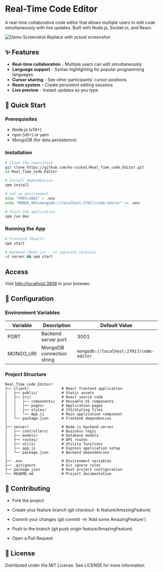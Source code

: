 # Real-Time Code Editor

A real-time collaborative code editor that allows multiple users to edit code simultaneously with live updates. Built with Node.js, Socket.io, and React.

![Demo Screenshot](https://via.placeholder.com/800x400?text=Real-Time+Code+Editor+Demo) 
*Replace with actual screenshot*

## ✨ Features

- **Real-time collaboration** - Multiple users can edit simultaneously
- **Language support** - Syntax highlighting for popular programming languages
- **Cursor sharing** - See other participants' cursor positions
- **Room system** - Create persistent editing sessions
- **Live preview** - Instant updates as you type

## 🚀 Quick Start

### Prerequisites
- Node.js (v14+)
- npm (v6+) or yarn
- MongoDB (for data persistence)

### Installation
```bash
# Clone the repository
git clone https://github.com/ks-vishal/Real_Time_code_Editor.git
cd Real_Time_code_Editor

# Install dependencies
npm install

# Set up environment
echo "PORT=3001" > .env
echo "MONGO_URI=mongodb://localhost:27017/code-editor" >> .env

# Start the application
npm run dev
```
### Running the App
```bash
# Frontend (React)
npm start

# Backend (Node.js) - in separate terminal
cd server && npm start
```
## Access
Visit [http://localhost:3808](http://localhost:3808) in your browser.

## 🔧 Configuration

### Environment Variables
| Variable     | Description               | Default Value                |
|--------------|---------------------------|------------------------------|
| PORT         | Backend server port       | 3001                         |
| MONGO_URI    | MongoDB connection string | `mongodb://localhost:27017/code-editor` |

### Project Structure
```text
Real_Time_code_Editor/
├── client/               # React frontend application
│   ├── public/           # Static assets
│   ├── src/              # React source code
│   │   ├── components/   # Reusable UI components
│   │   ├── pages/        # Application pages
│   │   ├── styles/       # CSS/Styling files
│   │   └── App.js        # Main application component
│   └── package.json      # Frontend dependencies
│
├── server/               # Node.js backend server
│   ├── controllers/      # Business logic
│   ├── models/           # Database models
│   ├── routes/           # API routes
│   ├── utils/            # Utility functions
│   ├── app.js            # Express application setup
│   └── package.json      # Backend dependencies
│
├── .env                  # Environment variables
├── .gitignore            # Git ignore rules
├── package.json          # Root project configuration
└── README.md             # Project documentation
```
## 🤝 Contributing
- Fork the project

- Create your feature branch (git checkout -b feature/AmazingFeature)

- Commit your changes (git commit -m 'Add some AmazingFeature')

- Push to the branch (git push origin feature/AmazingFeature)

- Open a Pull Request

## 📜 License
Distributed under the MIT License. See LICENSE for more information.
